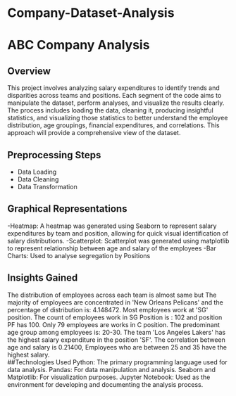 # Company-Dataset-Analysis
# ABC Company Analysis  

## Overview 
This project involves analyzing salary expenditures to identify trends and disparities across teams and positions.
Each segment of the code aims to manipulate the dataset, perform analyses, and visualize the results clearly. The process includes loading the data, cleaning it, producing insightful statistics, and visualizing those statistics to better understand the employee distribution, age groupings, financial expenditures, and correlations. This approach will provide a comprehensive view of the dataset.
## Preprocessing Steps  
- Data Loading
- Data Cleaning
- Data Transformation
## Graphical Representations
-Heatmap: A heatmap was generated using Seaborn to represent salary expenditures by team and position, allowing for quick visual identification of salary distributions.
-Scatterplot: Scatterplot was generated using matplotlib to represent relationship between age and salary of the employees
-Bar Charts: Used to analyse segregation by Positions
## Insights Gained
The distribution of employees across each team is almost same but The majority of employees are concentrated in 'New Orleans Pelicans' and the percentage of distribution is: 4.148472.
Most employees work at 'SG' position. The count of employees work in SG Position is : 102 and  position PF has 100. Only 79 employees are works in C position.
The predominant age group among employees is: 20-30.
The team 'Los Angeles Lakers' has the highest salary expenditure in the position 'SF'.
The correlation between age and salary is 0.21400, Employees who are between 25 and 35 have the highest salary.  
##Technologies Used
Python: The primary programming language used for data analysis.
Pandas: For data manipulation and analysis.
Seaborn and Matplotlib: For visualization purposes.
Jupyter Notebook: Used as the environment for developing and documenting the analysis process.
